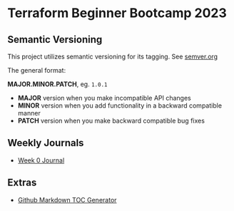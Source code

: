 # Terraform Beginner Bootcamp 2023

## Semantic Versioning

This project utilizes semantic versioning for its tagging. See [semver.org](https://semver.org/)

The general format:

 **MAJOR.MINOR.PATCH**, eg. `1.0.1`

- **MAJOR** version when you make incompatible API changes
- **MINOR** version when you add functionality in a backward compatible manner
- **PATCH** version when you make backward compatible bug fixes

## Weekly Journals
- [Week 0 Journal](journal/week0.md)

## Extras

- [Github Markdown TOC Generator](https://ecotrust-canada.github.io/markdown-toc/)
